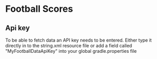 Football Scores
===================================

Api key
-------

To be able to fetch data an API key needs to be entered.
Either type it directly in to the string.xml resource file or add a field called
"MyFootballDataApiKey" into your global gradle.properties file